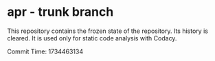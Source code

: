 # apr - trunk branch

This repository contains the frozen state of the repository.
Its history is cleared. It is used only for static code
analysis with Codacy.

Commit Time: 1734463134